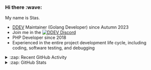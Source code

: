 <h3>Hi there :wave:</h3>

My name is Stas.

- [DDEV](https://github.com/ddev/ddev) Maintainer (Golang Developer) since Autumn 2023
- Join me in the [![DDEV Discord](https://img.shields.io/discord/664580571770388500?logo=discord&logoColor=%23fff&label=DDEV%20Discord&link=https%3A%2F%2Fddev.com%2Fs%2Fdiscord)](https://ddev.com/s/discord)
- PHP Developer since 2018
- Experienced in the entire project development life cycle, including coding, software testing, and debugging

<details>
  <summary>:zap: Recent GitHub Activity</summary>

<!--RECENT_ACTIVITY:start-->
1. 🔴 Requested changes in [#7069](https://github.com/ddev/ddev/pull/7069#pullrequestreview-2706727586) in [ddev/ddev](https://github.com/ddev/ddev)<br>
2. ❗️ Opened issue [#505](https://github.com/perftools/xhgui/issues/505) in [perftools/xhgui](https://github.com/perftools/xhgui)<br>
3. 💪 Opened PR [#7130](https://github.com/ddev/ddev/pull/7130) in [ddev/ddev](https://github.com/ddev/ddev)<br>
4. ⬆️ Pushed 1 commit(s) to [stasadev/ddev](https://github.com/stasadev/ddev)<br>
5. ⬆️ Pushed 43 commit(s) to [stasadev/ddev](https://github.com/stasadev/ddev)<br>
6. ⬆️ Pushed 3 commit(s) to [stasadev/ddev](https://github.com/stasadev/ddev)<br>
7. 🎉 Merged PR [#7129](https://github.com/ddev/ddev/pull/7129) in [ddev/ddev](https://github.com/ddev/ddev)<br>
8. ⬆️ Pushed 1 commit(s) to [ddev/ddev](https://github.com/ddev/ddev)<br>
9. ⬆️ Pushed 1 commit(s) to [ddev/ddev](https://github.com/ddev/ddev)<br>
10. 🎉 Merged PR [#7128](https://github.com/ddev/ddev/pull/7128) in [ddev/ddev](https://github.com/ddev/ddev)<br>
<!--RECENT_ACTIVITY:end-->

</details>

<details>
  <summary>:zap: GitHub Stats</summary>

  <picture>
    <source
      srcset="https://github-readme-stats.vercel.app/api?username=stasadev&show_icons=true&count_private=true&include_all_commits=true&hide_border=true&theme=tokyonight"
      media="(prefers-color-scheme: dark)"
    />
    <source
      srcset="https://github-readme-stats.vercel.app/api?username=stasadev&show_icons=true&count_private=true&include_all_commits=true&hide_border=true"
      media="(prefers-color-scheme: light), (prefers-color-scheme: no-preference)"
    />
    <img src="https://github-readme-stats.vercel.app/api?username=stasadev&show_icons=true&count_private=true&include_all_commits=true&hide_border=true" />
  </picture>

</details>

